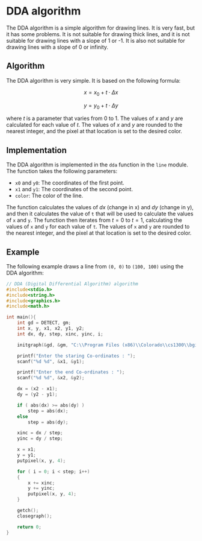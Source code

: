 # DDA algorithm

The DDA algorithm is a simple algorithm for drawing lines. It is very fast, but it has some problems. It is not suitable for drawing thick lines, and it is not suitable for drawing lines with a slope of 1 or -1. It is also not suitable for drawing lines with a slope of 0 or infinity.

## Algorithm

The DDA algorithm is very simple. It is based on the following formula:

$$
x = x_0 + t \cdot \Delta x
$$

$$
y = y_0 + t \cdot \Delta y
$$

where $t$ is a parameter that varies from 0 to 1. The values of $x$ and $y$ are calculated for each value of $t$. The values of $x$ and $y$ are rounded to the nearest integer, and the pixel at that location is set to the desired color.

## Implementation

The DDA algorithm is implemented in the `dda` function in the `line` module. The function takes the following parameters:

* `x0` and `y0`: The coordinates of the first point.
* `x1` and `y1`: The coordinates of the second point.
* `color`: The color of the line.

The function calculates the values of $dx$ (change in x) and $dy$ (change in y), and then it calculates the value of `t` that will be used to calculate the values of `x` and `y`. The function then iterates from $t = 0$ to $t = 1$, calculating the values of `x` and `y` for each value of `t`. The values of `x` and `y` are rounded to the nearest integer, and the pixel at that location is set to the desired color.

## Example

The following example draws a line from `(0, 0)` to `(100, 100)` using the DDA algorithm:

```c
// DDA (Digital Differential Algorithm) algorithm
#include<stdio.h>
#include<string.h>
#include<graphics.h>
#include<math.h>

int main(){
    int gd = DETECT, gm;
    int x, y, x1, x2, y1, y2;
    int dx, dy, step, xinc, yinc, i;

    initgraph(&gd, &gm, "C:\\Program Files (x86)\\Colorado\\cs1300\\bgi");

    printf("Enter the staring Co-ordinates : ");
    scanf("%d %d", &x1, &y1);

    printf("Enter the end Co-ordinates : ");
    scanf("%d %d", &x2, &y2);

    dx = (x2 - x1);
    dy = (y2 - y1);

    if ( abs(dx) >= abs(dy) )
        step = abs(dx);
    else
        step = abs(dy);

    xinc = dx / step;
    yinc = dy / step;

    x = x1;
    y = y1;
    putpixel(x, y, 4);

    for ( i = 0; i < step; i++)
    {
        x += xinc;
        y += yinc;
        putpixel(x, y, 4);
    }

    getch();
    closegraph();

    return 0;
}
```